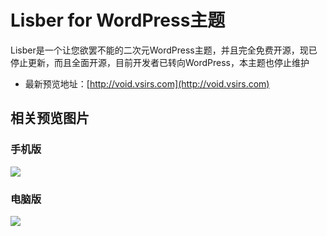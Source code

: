 # Lisber for WordPress主题
Lisber是一个让您欲罢不能的二次元WordPress主题，并且完全免费开源，现已停止更新，而且全面开源，目前开发者已转向WordPress，本主题也停止维护
* 最新预览地址：[http://void.vsirs.com](http://void.vsirs.com)
## 相关预览图片
### 手机版
![](file:///storage/emulated/0/Pictures/Screenshots/S80625-08100210.jpg)
### 电脑版
![](file:///storage/emulated/0/Pictures/Screenshots/S80625-08113772.jpg)
